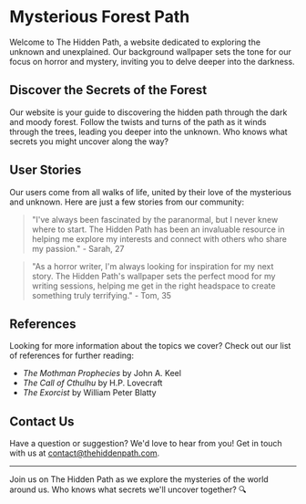 <!--font:Cormorant Garamond-->

# Mysterious Forest Path

Welcome to The Hidden Path, a website dedicated to exploring the unknown and unexplained. Our background wallpaper sets the tone for our focus on horror and mystery, inviting you to delve deeper into the darkness.

## Discover the Secrets of the Forest

Our website is your guide to discovering the hidden path through the dark and moody forest. Follow the twists and turns of the path as it winds through the trees, leading you deeper into the unknown. Who knows what secrets you might uncover along the way?

## User Stories

Our users come from all walks of life, united by their love of the mysterious and unknown. Here are just a few stories from our community:

> "I've always been fascinated by the paranormal, but I never knew where to start. The Hidden Path has been an invaluable resource in helping me explore my interests and connect with others who share my passion." - Sarah, 27

> "As a horror writer, I'm always looking for inspiration for my next story. The Hidden Path's wallpaper sets the perfect mood for my writing sessions, helping me get in the right headspace to create something truly terrifying." - Tom, 35

## References

Looking for more information about the topics we cover? Check out our list of references for further reading:

- *The Mothman Prophecies* by John A. Keel
- *The Call of Cthulhu* by H.P. Lovecraft
- *The Exorcist* by William Peter Blatty

## Contact Us

Have a question or suggestion? We'd love to hear from you! Get in touch with us at [contact@thehiddenpath.com](#contact).

---

Join us on The Hidden Path as we explore the mysteries of the world around us. Who knows what secrets we'll uncover together? 🔍

<!--

Write me content for website with wallpaper which alt text is:

"A dark and moody forest with a hidden path for a horror or mystery website"

The name/title of the page should not be 1:1 copy of the alt text but rather a real content of the website which is using this wallpaper.

- Use markdown format 
- Start with heading
- Heading should be short and concise
- The content should look like a real website 
- The website should not be about the wallpaper, wallpaper is just a related background
- Heading should be contain work "wallpaper" or "background"
- Include real sections like references, contact, user stories, etc. use things relevant to the page purpose.
- Feel free to use structure like headings, bullets, numbering, blockquotes, paragraphs, horizontal lines, etc.
- You can use formatting like bold or _italic_
- You can include UTF-8 emojis
- Links should be only #hash anchors (and you can refer to the document itself)
- Do not include images


---


# The Hidden Path: Explore the Dark and Mysterious Forest

Welcome to The Hidden Path, a website dedicated to exploring the unknown and unexplained. Our background wallpaper sets the tone for our focus on horror and mystery, inviting you to delve deeper into the darkness.

## Discover the Secrets of the Forest

Our website is your guide to discovering the hidden path through the dark and moody forest. Follow the twists and turns of the path as it winds through the trees, leading you deeper into the unknown. Who knows what secrets you might uncover along the way?

## User Stories

Our users come from all walks of life, united by their love of the mysterious and unknown. Here are just a few stories from our community:

> "I've always been fascinated by the paranormal, but I never knew where to start. The Hidden Path has been an invaluable resource in helping me explore my interests and connect with others who share my passion." - Sarah, 27

> "As a horror writer, I'm always looking for inspiration for my next story. The Hidden Path's wallpaper sets the perfect mood for my writing sessions, helping me get in the right headspace to create something truly terrifying." - Tom, 35

## References

Looking for more information about the topics we cover? Check out our list of references for further reading:

- *The Mothman Prophecies* by John A. Keel
- *The Call of Cthulhu* by H.P. Lovecraft
- *The Exorcist* by William Peter Blatty

## Contact Us

Have a question or suggestion? We'd love to hear from you! Get in touch with us at [contact@thehiddenpath.com](#contact).

---

Join us on The Hidden Path as we explore the mysteries of the world around us. Who knows what secrets we'll uncover together? 🔍

-->
